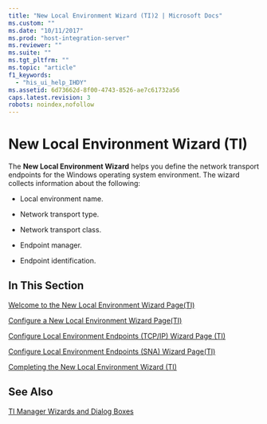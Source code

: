 ```yaml
---
title: "New Local Environment Wizard (TI)2 | Microsoft Docs"
ms.custom: ""
ms.date: "10/11/2017"
ms.prod: "host-integration-server"
ms.reviewer: ""
ms.suite: ""
ms.tgt_pltfrm: ""
ms.topic: "article"
f1_keywords: 
  - "his_ui_help_IHDY"
ms.assetid: 6d73662d-8f00-4743-8526-ae7c61732a56
caps.latest.revision: 3
robots: noindex,nofollow
---
```

# New Local Environment Wizard (TI)
The **New Local Environment Wizard** helps you define the network transport endpoints for the Windows operating system environment. The wizard collects information about the following:  
  
-   Local environment name.  
  
-   Network transport type.  
  
-   Network transport class.  
  
-   Endpoint manager.  
  
-   Endpoint identification.  
  
## In This Section  
 [Welcome to the New Local Environment Wizard Page(TI)](../core/welcome-to-the-new-local-environment-wizard-page-ti.md)  
  
 [Configure a New Local Environment Wizard Page(TI)](../core/configure-a-new-local-environment-wizard-page-ti.md)  
  
 [Configure Local Environment Endpoints (TCP/IP) Wizard Page (TI)](../core/configure-local-environment-endpoints-tcp-ip-wizard-page-ti.md)  
  
 [Configure Local Environment Endpoints (SNA) Wizard Page(TI)](../core/configure-local-environment-endpoints-sna-wizard-page-ti.md)  
  
 [Completing the New Local Environment Wizard (TI)](../core/completing-the-new-local-environment-wizard-ti.md)  
  
## See Also  
 [TI Manager Wizards and Dialog Boxes](../core/ti-manager-wizards-and-dialog-boxes.md)